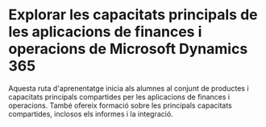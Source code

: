 # Explorar les capacitats principals de les aplicacions de finances i operacions de Microsoft Dynamics 365

Aquesta ruta d'aprenentatge inicia als alumnes al conjunt de productes i capacitats principals compartides per les aplicacions de finances i operacions. També ofereix formació 
sobre les principals capacitats compartides, inclosos els informes i la integració.
